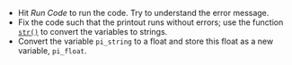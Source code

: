 + Hit *Run Code* to run the code. Try to understand the error message.
+ Fix the code such that the printout runs without errors; use the function [`str()`](https://docs.python.org/3/library/functions.html#func-str) to convert the variables to strings.
+ Convert the variable `pi_string` to a float and store this float as a new variable, `pi_float`.